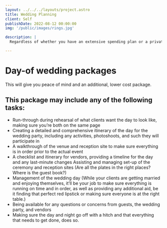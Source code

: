 ```yaml
---
layout: ../../../layouts/project.astro
title: Wedding Planning
client: Self
publishDate: 2022-08-12 00:00:00
img: '/public/images/rings.jpg'

description: |
  Regardless of whether you have an extensive spending plan or a private venture with constrained money-related assets, we have the energy, ability, and experience to make your event a novel and noteworthy for the best day of your life.

---
```


<h1>Day-of wedding packages </h1>
  <p>This will give you peace of mind and an additional, lower cost package.</p>

<h2>This package may include any of the following tasks:</h2> 

<ul>
  <li>Run-through during rehearsal of what clients want the day to look like, making sure you’re both on the same page
  </li>
  <li>Creating a detailed and comprehensive itinerary of the day for the wedding party, including any activities, photoshoots, and such they will participate in
  </li>
  <li>A walkthrough of the venue and reception site to make sure everything is in order prior to the actual event
  </li>
  <li>A checklist and itinerary for vendors, providing a timeline for the day and any last-minute changes
  Assisting and managing set-up of the ceremony and reception sites (Are all the plates in the right places? Where is the guest book?)
  </li>
  <li>Management of the wedding day (While your clients are getting married and enjoying themselves, it’ll be your job to make sure everything is running on time and in order, as well as providing any additional aid, be it finding that perfect red lipstick or making sure everyone is at the right table.)
  </li>
  <li>Being available for any questions or concerns from guests, the wedding party, and vendors
  </li>
  <li>Making sure the day and night go off with a hitch and that everything that needs to get done, does so.
  </li>
</ul>

